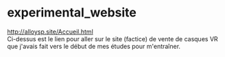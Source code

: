 # experimental_website
http://alloysp.site/Accueil.html  
Ci-dessus est le lien pour aller sur le site (factice) de vente de casques VR que j'avais fait vers le début de mes études pour m'entraîner.
